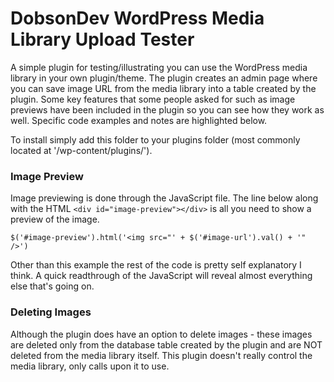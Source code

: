 # DobsonDev WordPress Media Library Upload Tester

A simple plugin for testing/illustrating you can use the WordPress media library in your own plugin/theme. The plugin creates an admin page where you can save image URL from the media library into a table created by the plugin. Some key features that some people asked for such as image previews have been included in the plugin so you can see how they work as well. Specific code examples and notes are highlighted below.

To install simply add this folder to your plugins folder (most commonly located at '/wp-content/plugins/').

### Image Preview

Image previewing is done through the JavaScript file. The line below along with the HTML `<div id="image-preview"></div>` is all you need to show a preview of the image.

```
$('#image-preview').html('<img src="' + $('#image-url').val() + '" />')
```

Other than this example the rest of the code is pretty self explanatory I think. A quick readthrough of the JavaScript will reveal almost everything else that's going on.

### Deleting Images

Although the plugin does have an option to delete images - these images are deleted only from the database table created by the plugin and are NOT deleted from the media library itself. This plugin doesn't really control the media library, only calls upon it to use.